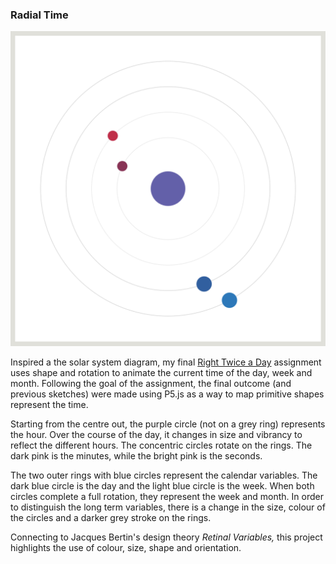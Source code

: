 ### Radial Time 

![Image of Final Twice a Day Project](https://github.com/lulujordanna/dvia-2019/blob/master/1.mapping-time/finalRadialTime/FinalOutcome.png)

Inspired a the solar system diagram, my final [Right Twice a Day](https://dvia.samizdat.co/2019/right-twice-a-day/) assignment uses shape and rotation to animate the current time of the day, week and month. Following the goal of the assignment, the final outcome (and previous sketches) were made using P5.js as a way to map primitive shapes represent the time. 

Starting from the centre out, the purple circle (not on a grey ring) represents the hour. Over the course of the day, it changes in size and vibrancy to reflect the different hours. The concentric circles rotate on the rings. The dark pink is the minutes, while the bright pink is the seconds. 

The two outer rings with blue circles represent the calendar variables. The dark blue circle is the day and the light blue circle is the week. When both circles complete a full rotation, they represent the week and month. In order to distinguish the long term variables, there is a change in the size, colour of the circles and a darker grey stroke on the rings. 

Connecting to Jacques Bertin's design theory <i>Retinal Variables,</i> this project highlights the use of colour, size, shape and orientation.
